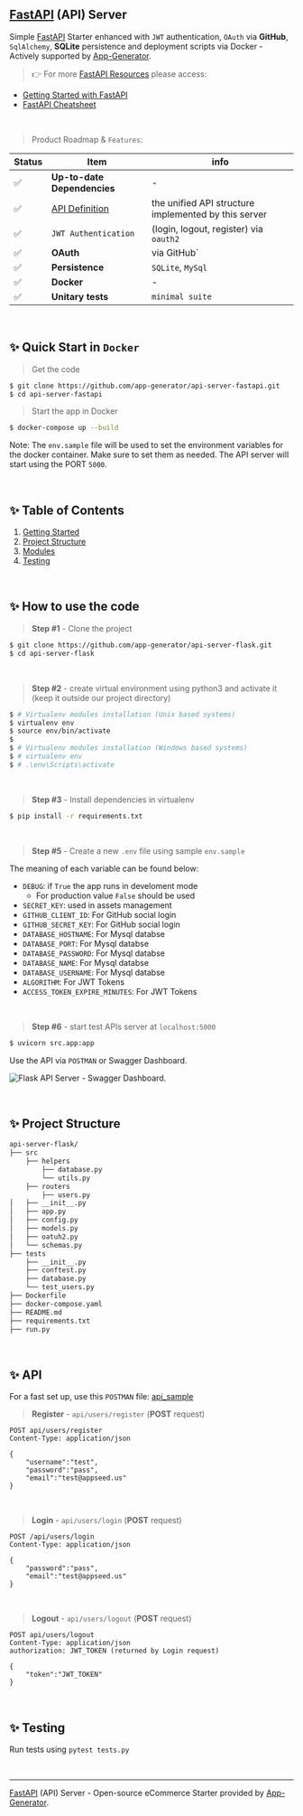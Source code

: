 ## [FastAPI](https://app-generator.dev/docs/technologies/fastapi/index.html) (API) Server

Simple [FastAPI](https://app-generator.dev/docs/technologies/fastapi/index.html) Starter enhanced with `JWT` authentication, `OAuth` via **GitHub**, `SqlAlchemy`, **SQLite** persistence and deployment scripts via Docker - Actively supported by [App-Generator](https://app-generator.dev/). 

> 👉 For more [FastAPI Resources](https://app-generator.dev/docs/technologies/fastapi.html) please access:

- [Getting Started with FastAPI](https://app-generator.dev/docs/technologies/fastapi/index.html)
- [FastAPI Cheatsheet](https://app-generator.dev/docs/technologies/fastapi/cheatsheet.html)

<br />

> Product Roadmap & `Features`:

| Status | Item | info | 
| --- | --- | --- |
| ✅ | **Up-to-date Dependencies** | - |
| ✅ | [API Definition](https://docs.appseed.us/boilerplate-code/api-unified-definition) |  the unified API structure implemented by this server |
| ✅ | `JWT Authentication` |  (login, logout, register) via `oauth2` |
| ✅ | **OAuth** | via GitHub` |
| ✅ | **Persistence** | `SQLite`, `MySql` |
| ✅ | **Docker** | - |
| ✅ | **Unitary tests** | `minimal suite` |

<br />

 ## ✨ Quick Start in `Docker`

> Get the code

```bash
$ git clone https://github.com/app-generator/api-server-fastapi.git
$ cd api-server-fastapi
```

> Start the app in Docker

```bash
$ docker-compose up --build  
```

Note: The `env.sample` file will be used to set the environment variables for the docker container. Make sure to set them as needed. 
The API server will start using the PORT `5000`.

<br />

## ✨ Table of Contents

1. [Getting Started](#getting-started)
2. [Project Structure](#project-structure)
3. [Modules](#modules)
4. [Testing](#testing)

<br />

## ✨ How to use the code

> **Step #1** - Clone the project

```bash
$ git clone https://github.com/app-generator/api-server-flask.git
$ cd api-server-flask
```

<br />

> **Step #2** - create virtual environment using python3 and activate it (keep it outside our project directory)

```bash
$ # Virtualenv modules installation (Unix based systems)
$ virtualenv env
$ source env/bin/activate
$
$ # Virtualenv modules installation (Windows based systems)
$ # virtualenv env
$ # .\env\Scripts\activate
```

<br />

> **Step #3** - Install dependencies in virtualenv

```bash
$ pip install -r requirements.txt
```

<br />

> **Step #5** - Create a new `.env` file using sample `env.sample`

The meaning of each variable can be found below: 

- `DEBUG`: if `True` the app runs in develoment mode
  - For production value `False` should be used
- `SECRET_KEY`: used in assets management
- `GITHUB_CLIENT_ID`: For GitHub social login
- `GITHUB_SECRET_KEY`: For GitHub social login
- `DATABASE_HOSTNAME`: For Mysql databse
- `DATABASE_PORT`: For Mysql databse
- `DATABASE_PASSWORD`: For Mysql databse
- `DATABASE_NAME`: For Mysql databse
- `DATABASE_USERNAME`: For Mysql databse
- `ALGORITHM`: For JWT Tokens
- `ACCESS_TOKEN_EXPIRE_MINUTES`: For JWT Tokens




<br />

> **Step #6** - start test APIs server at `localhost:5000`

```bash
$ uvicorn src.app:app
```

Use the API via `POSTMAN` or Swagger Dashboard.

![Flask API Server - Swagger Dashboard.](https://user-images.githubusercontent.com/51070104/141950891-ea315fca-24c2-4929-841c-38fb950a478d.png) 

<br />

## ✨ Project Structure

```bash
api-server-flask/
├── src
    ├── helpers
        ├── database.py
        └── utils.py
    ├── routers
        ├── users.py
│   ├── __init__.py
│   ├── app.py
│   ├── config.py
│   ├── models.py
│   ├── oatuh2.py
│   └── schemas.py
├── tests
    ├── __init__.py
    ├── conftest.py
    ├── database.py
    └── test_users.py
├── Dockerfile
├── docker-compose.yaml
├── README.md
├── requirements.txt
├── run.py
```

<br />

## ✨ API

For a fast set up, use this `POSTMAN` file: [api_sample](https://github.com/app-generator/api-unified-definition/blob/main/api.postman_collection.json)

> **Register** - `api/users/register` (**POST** request)

```
POST api/users/register
Content-Type: application/json

{
    "username":"test",
    "password":"pass", 
    "email":"test@appseed.us"
}
```

<br />

> **Login** - `api/users/login` (**POST** request)

```
POST /api/users/login
Content-Type: application/json

{
    "password":"pass", 
    "email":"test@appseed.us"
}
```

<br />

> **Logout** - `api/users/logout` (**POST** request)

```
POST api/users/logout
Content-Type: application/json
authorization: JWT_TOKEN (returned by Login request)

{
    "token":"JWT_TOKEN"
}
```

<br />

## ✨ Testing

Run tests using `pytest tests.py`

<br />

---
[FastAPI](https://app-generator.dev/docs/technologies/fastapi/index.html) (API) Server - Open-source eCommerce Starter provided by [App-Generator](https://app-generator.dev/).


